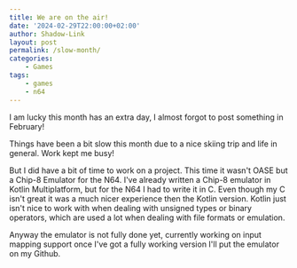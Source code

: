 ```yaml
---
title: We are on the air!
date: '2024-02-29T22:00:00+02:00'
author: Shadow-Link
layout: post
permalink: /slow-month/
categories:
    - Games
tags:
    - games
    - n64
---
```


I am lucky this month has an extra day, I almost forgot to post something in February! 

Things have been a bit slow this month due to a nice skiing trip and life in general. Work kept me busy!

But I did have a bit of time to work on a project. This time it wasn't OASE but a Chip-8 Emulator for the N64. I've already written a Chip-8 emulator in Kotlin Multiplatform, but for the N64 I had to write it in C. Even though my C isn't great it was a much nicer experience then the Kotlin version. Kotlin just isn't nice to work with when dealing with unsigned types or binary operators, which are used a lot when dealing with file formats or emulation. 

Anyway the emulator is not fully done yet, currently working on input mapping support once I've got a fully working version I'll put the emulator on my Github.